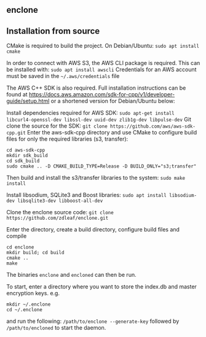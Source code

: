 ## enclone

## Installation from source
CMake is required to build the project.
On Debian/Ubuntu: `sudo apt install cmake`

In order to connect with AWS S3, the AWS CLI package is required. This can be installed with:
```sudo apt install awscli```
Credentials for an AWS account must be saved in the `~/.aws/credentials` file

The AWS C++ SDK is also required. Full installation instructions can be found at https://docs.aws.amazon.com/sdk-for-cpp/v1/developer-guide/setup.html or a shortened version for Debian/Ubuntu below:

Install dependencies required for AWS SDK:
```sudo apt-get install libcurl4-openssl-dev libssl-dev uuid-dev zlib1g-dev libpulse-dev```
Git clone the source for the SDK:
```git clone https://github.com/aws/aws-sdk-cpp.git```
Enter the aws-sdk-cpp directory and use CMake to configure build files for only the required libraries (s3, transfer):
```
cd aws-sdk-cpp
mkdir sdk_build
cd sdk_build
sudo cmake .. -D CMAKE_BUILD_TYPE=Release -D BUILD_ONLY="s3;transfer"
```
Then build and install the s3/transfer libraries to the system:
```sudo make install```

Install libsodium, SQLite3 and Boost libraries:
```sudo apt install libsodium-dev libsqlite3-dev libboost-all-dev```

Clone the enclone source code:
```git clone https://github.com/zdleaf/enclone.git```

Enter the directory, create a build directory, configure build files and compile
```
cd enclone
mkdir build; cd build
cmake ..
make
```
The binaries ```enclone``` and ```encloned``` can then be run. 

To start, enter a directory where you want to store the index.db and master encryption keys.
e.g.
```
mkdir ~/.enclone
cd ~/.enclone
```
and run the following:
```/path/to/enclone --generate-key```
followed by
```/path/to/encloned``` to start the daemon.


